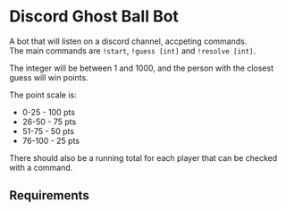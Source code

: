 # Discord Ghost Ball Bot

A bot that will listen on a discord channel, accpeting commands.  
The main commands are `!start`, `!guess [int]` and `!resolve [int]`.

The integer will be between 1 and 1000, and the person with the closest guess will win points.

The point scale is:

* 0-25 - 100 pts
* 26-50 - 75 pts
* 51-75 - 50 pts
* 76-100 - 25 pts

There should also be a running total for each player that can be checked with a command.

## Requirements
